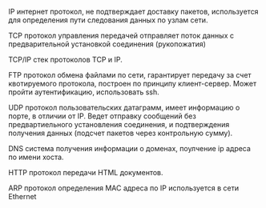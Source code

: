 IP интернет протокол, не подтверждает доставку пакетов, используется для определения пути следования данных по узлам сети.

TCP протокол управления передачей
отправляет поток данных с предварительной установкой соединения (рукопожатия)

TCP/IP стек протоколов TCP и IP. 

FTP протокол обмена файлами по сети, гарантирует передачу за счет квотируемого протокола, построен по принципу клиент-сервер. Может пройти аутентификацию, использовать ssh.

UDP протокол пользовательских датаграмм, имеет информацию о порте, в отличии от IP. Ведет отправку сообщений без предвартиельного установления соединения, и подтверждения получения данных (подсчет пакетов через контрольную сумму).

DNS система получения информации о доменах, поулчение ip адреса по имени хоста.

HTTP протокол передачи HTML документов. 

ARP протокол определения MAC адреса по IP используется в сети Ethernet 